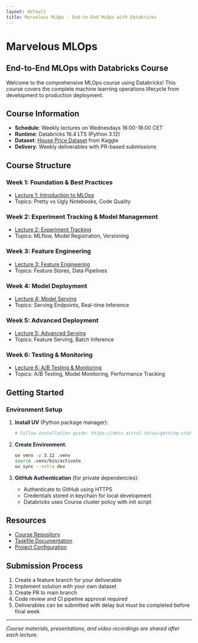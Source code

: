 ```yaml
---
layout: default
title: Marvelous MLOps - End-to-End MLOps with Databricks
---
```


# Marvelous MLOps
## End-to-End MLOps with Databricks Course

Welcome to the comprehensive MLOps course using Databricks! This course covers the complete machine learning operations lifecycle from development to production deployment.

## Course Information

- **Schedule**: Weekly lectures on Wednesdays 16:00-18:00 CET
- **Runtime**: Databricks 16.4 LTS (Python 3.12)
- **Dataset**: [House Price Dataset](https://www.kaggle.com/c/house-prices-advanced-regression-techniques/data) from Kaggle
- **Delivery**: Weekly deliverables with PR-based submissions

## Course Structure

### Week 1: Foundation & Best Practices
- [Lecture 1: Introduction to MLOps](lectures/lecture-1.md)
- Topics: Pretty vs Ugly Notebooks, Code Quality

### Week 2: Experiment Tracking & Model Management
- [Lecture 2: Experiment Tracking](lectures/lecture-2.md)
- Topics: MLflow, Model Registration, Versioning

### Week 3: Feature Engineering
- [Lecture 3: Feature Engineering](lectures/lecture-3.md)
- Topics: Feature Stores, Data Pipelines

### Week 4: Model Deployment
- [Lecture 4: Model Serving](lectures/lecture-4.md)
- Topics: Serving Endpoints, Real-time Inference

### Week 5: Advanced Deployment
- [Lecture 5: Advanced Serving](lectures/lecture-5.md)
- Topics: Feature Serving, Batch Inference

### Week 6: Testing & Monitoring
- [Lecture 6: A/B Testing & Monitoring](lectures/lecture-6.md)
- Topics: A/B Testing, Model Monitoring, Performance Tracking

## Getting Started

### Environment Setup

1. **Install UV** (Python package manager):
   ```bash
   # Follow installation guide: https://docs.astral.sh/uv/getting-started/installation/
   ```

2. **Create Environment**:
   ```bash
   uv venv -p 3.12 .venv
   source .venv/bin/activate
   uv sync --extra dev
   ```

3. **GitHub Authentication** (for private dependencies):
   - Authenticate to GitHub using HTTPS
   - Credentials stored in keychain for local development
   - Databricks uses Course cluster policy with init script

## Resources

- [Course Repository](https://github.com/end-to-end-mlops-databricks-3/course-code-hub)
- [Taskfile Documentation](Taskfiles.md)
- [Project Configuration](project_config.yml)

## Submission Process

1. Create a feature branch for your deliverable
2. Implement solution with your own dataset
3. Create PR to main branch
4. Code review and CI pipeline approval required
5. Deliverables can be submitted with delay but must be completed before final week

---

*Course materials, presentations, and video recordings are shared after each lecture.*
